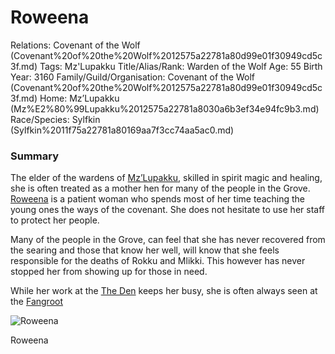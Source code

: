 # Roweena

Relations: Covenant of the Wolf (Covenant%20of%20the%20Wolf%2012575a22781a80d99e01f30949cd5c3f.md) 
Tags: Mz'Lupakku
Title/Alias/Rank: Warden of the Wolf
Age: 55
Birth Year: 3160
Family/Guild/Organisation: Covenant of the Wolf (Covenant%20of%20the%20Wolf%2012575a22781a80d99e01f30949cd5c3f.md) 
Home: Mz’Lupakku (Mz%E2%80%99Lupakku%2012575a22781a8030a6b3ef34e94fc9b3.md) 
Race/Species: Sylfkin (Sylfkin%2011f75a22781a80169aa7f3cc74aa5ac0.md)

### Summary

The elder of the wardens of [Mz’Lupakku](Mz%E2%80%99Lupakku%2012575a22781a8030a6b3ef34e94fc9b3.md), skilled in spirit magic and healing, she is often treated as a mother hen for many of the people in the Grove. [Roweena](Roweena%2012675a22781a808f8e0adc412c44b8ca.md) is a patient woman who spends most of her time teaching the young ones the ways of the covenant. She does not hesitate to use her staff to protect her people. 

Many of the people in the Grove, can feel that she has never recovered from the searing and those that know her well, will know that she feels responsible for the deaths of Rokku and Mlikki. This however has never stopped her from showing up for those in need. 

While her work at the [The Den](The%20Den%2012675a22781a80a596c8ecd59225cd95.md) keeps her busy, she is often always seen at the [Fangroot](Fangroot%2012675a22781a80fea1c9ce4d74ef38d3.md) 

![Roweena](image%2072.png)

Roweena